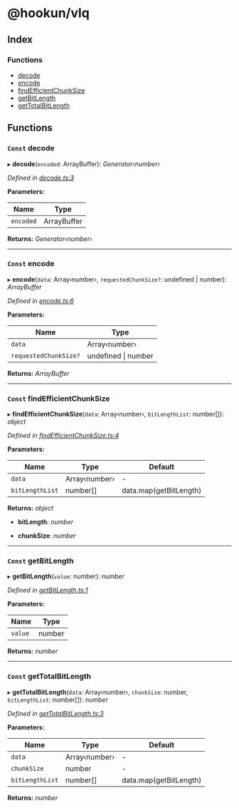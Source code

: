 
# @hookun/vlq

## Index

### Functions

* [decode](README.md#const-decode)
* [encode](README.md#const-encode)
* [findEfficientChunkSize](README.md#const-findefficientchunksize)
* [getBitLength](README.md#const-getbitlength)
* [getTotalBitLength](README.md#const-gettotalbitlength)

## Functions

### `Const` decode

▸ **decode**(`encoded`: ArrayBuffer): *Generator‹number›*

*Defined in [decode.ts:3](https://github.com/hookun/vlq/blob/f4f873d/src/decode.ts#L3)*

**Parameters:**

Name | Type |
------ | ------ |
`encoded` | ArrayBuffer |

**Returns:** *Generator‹number›*

___

### `Const` encode

▸ **encode**(`data`: Array‹number›, `requestedChunkSize?`: undefined | number): *ArrayBuffer*

*Defined in [encode.ts:6](https://github.com/hookun/vlq/blob/f4f873d/src/encode.ts#L6)*

**Parameters:**

Name | Type |
------ | ------ |
`data` | Array‹number› |
`requestedChunkSize?` | undefined &#124; number |

**Returns:** *ArrayBuffer*

___

### `Const` findEfficientChunkSize

▸ **findEfficientChunkSize**(`data`: Array‹number›, `bitLengthList`: number[]): *object*

*Defined in [findEfficientChunkSize.ts:4](https://github.com/hookun/vlq/blob/f4f873d/src/findEfficientChunkSize.ts#L4)*

**Parameters:**

Name | Type | Default |
------ | ------ | ------ |
`data` | Array‹number› | - |
`bitLengthList` | number[] | data.map(getBitLength) |

**Returns:** *object*

* **bitLength**: *number*

* **chunkSize**: *number*

___

### `Const` getBitLength

▸ **getBitLength**(`value`: number): *number*

*Defined in [getBitLength.ts:1](https://github.com/hookun/vlq/blob/f4f873d/src/getBitLength.ts#L1)*

**Parameters:**

Name | Type |
------ | ------ |
`value` | number |

**Returns:** *number*

___

### `Const` getTotalBitLength

▸ **getTotalBitLength**(`data`: Array‹number›, `chunkSize`: number, `bitLengthList`: number[]): *number*

*Defined in [getTotalBitLength.ts:3](https://github.com/hookun/vlq/blob/f4f873d/src/getTotalBitLength.ts#L3)*

**Parameters:**

Name | Type | Default |
------ | ------ | ------ |
`data` | Array‹number› | - |
`chunkSize` | number | - |
`bitLengthList` | number[] | data.map(getBitLength) |

**Returns:** *number*
